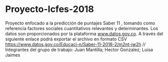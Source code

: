 # Proyecto-Icfes-2018
Proyecto enfocado a la predicción de puntajes Saber 11 , tomando como referencia factores sociales cuantitativos relevantes y determinantes. Los datos son proporcionados por la plataforma www.datos.gov.co. A través del siguiente enlace podrá exportar el archivo en formato CSV https://www.datos.gov.co/Educaci-n/Saber-11-2018-2/m2nt-jw2h //
Integrantes del grupo de trabajo:
Juan Mantilla; 
Hector Gonzalez;
Luisa Jaimes
